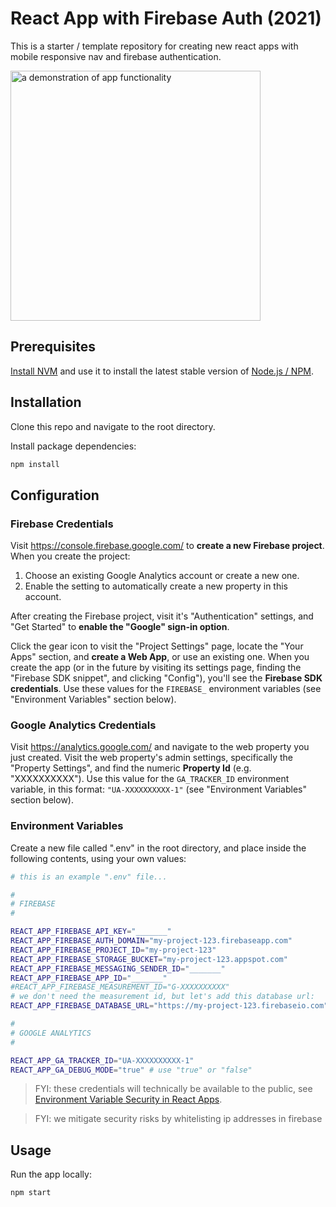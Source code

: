 # React App with Firebase Auth (2021)

This is a starter / template repository for creating new react apps with mobile responsive nav and firebase authentication.

<img src="https://github.com/s2t2/react-firebase-auth-template-2021/raw/demo/demo.gif" alt="a demonstration of app functionality" height="400" />


## Prerequisites

[Install NVM](https://github.com/nvm-sh/nvm#install--update-script) and
use it to install the latest stable version of [Node.js / NPM](https://nodejs.org/en/).

## Installation

Clone this repo and navigate to the root directory.

Install package dependencies:

```sh
npm install
```

## Configuration

### Firebase Credentials

Visit https://console.firebase.google.com/ to **create a new Firebase project**. When you create the project:

  1. Choose an existing Google Analytics account or create a new one.
  2. Enable the setting to automatically create a new property in this account.

After creating the Firebase project, visit it's "Authentication" settings, and "Get Started" to **enable the "Google" sign-in option**.

Click the gear icon to visit the "Project Settings" page, locate the "Your Apps" section, and **create a Web App**, or use an existing one. When you create the app (or in the future by visiting its settings page, finding the "Firebase SDK snippet", and clicking "Config"), you'll see the **Firebase SDK credentials**. Use these values for the `FIREBASE_` environment variables (see "Environment Variables" section below).

### Google Analytics Credentials

Visit https://analytics.google.com/ and navigate to the web property you just created. Visit the web property's admin settings, specifically the "Property Settings", and find the numeric **Property Id** (e.g. "XXXXXXXXXX"). Use this value for the `GA_TRACKER_ID` environment variable, in this format: `"UA-XXXXXXXXXX-1"` (see "Environment Variables" section below).


### Environment Variables

Create a new file called ".env" in the root directory, and place inside the following contents, using your own values:

```sh
# this is an example ".env" file...

#
# FIREBASE
#

REACT_APP_FIREBASE_API_KEY="_______"
REACT_APP_FIREBASE_AUTH_DOMAIN="my-project-123.firebaseapp.com"
REACT_APP_FIREBASE_PROJECT_ID="my-project-123"
REACT_APP_FIREBASE_STORAGE_BUCKET="my-project-123.appspot.com"
REACT_APP_FIREBASE_MESSAGING_SENDER_ID="_______"
REACT_APP_FIREBASE_APP_ID="_______"
#REACT_APP_FIREBASE_MEASUREMENT_ID="G-XXXXXXXXXX"
# we don't need the measurement id, but let's add this database url:
REACT_APP_FIREBASE_DATABASE_URL="https://my-project-123.firebaseio.com"

#
# GOOGLE ANALYTICS
#

REACT_APP_GA_TRACKER_ID="UA-XXXXXXXXXX-1"
REACT_APP_GA_DEBUG_MODE="true" # use "true" or "false"
```

> FYI: these credentials will technically be available to the public, see [Environment Variable Security in React Apps](https://create-react-app.dev/docs/adding-custom-environment-variables/).

> FYI: we mitigate security risks by whitelisting ip addresses in firebase


## Usage

Run the app locally:

```sh
npm start
```
